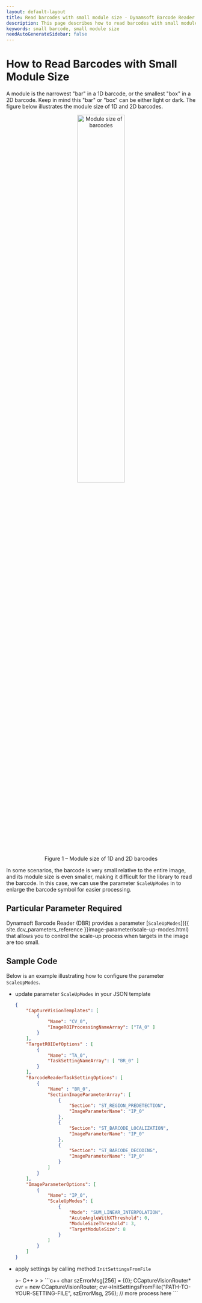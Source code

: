 ```yaml
---
layout: default-layout
title: Read barcodes with small module size - Dynamsoft Barcode Reader SDK
description: This page describes how to read barcodes with small module size in Dynamsoft Barcode Reader SDK.
keywords: small barcode, small module size
needAutoGenerateSidebar: false
---
```


# How to Read Barcodes with Small Module Size

A module is the narrowest "bar" in a 1D barcode, or the smallest "box" in a 2D barcode. Keep in mind this "bar" or "box" can be either light or dark. The figure below illustrates the module size of 1D and 2D barcodes.

<div align="center">
   <p><img src="assets/read-barcodes-with-small-module-size/sample-barcode-with-small-module-size.png" alt="Module size of barcodes" width="50%" /></p>
   <p>Figure 1 – Module size of 1D and 2D barcodes</p>
</div>

In some scenarios, the barcode is very small relative to the entire image, and its module size is even smaller, making it difficult for the library to read the barcode. In this case, we can use the parameter `ScaleUpModes` in to enlarge the barcode symbol for easier processing.


## Particular Parameter Required

Dynamsoft Barcode Reader (DBR) provides a parameter [`ScaleUpModes`]({{ site.dcv_parameters_reference }}image-parameter/scale-up-modes.html) that allows you to control the scale-up process when targets in the image are too small. 

## Sample Code

Below is an example illustrating how to configure the parameter `ScaleUpModes`.

* update parameter `ScaleUpModes` in your JSON template

    ```json
    {
        "CaptureVisionTemplates": [
            {
                "Name": "CV_0",
                "ImageROIProcessingNameArray": ["TA_0" ]
            }       
        ],
        "TargetROIDefOptions" : [
            {
                "Name": "TA_0",
                "TaskSettingNameArray": [ "BR_0" ]
            }
        ],
        "BarcodeReaderTaskSettingOptions": [
            {
                "Name" : "BR_0",
                "SectionImageParameterArray": [
                    {
                        "Section": "ST_REGION_PREDETECTION",
                        "ImageParameterName": "IP_0"
                    },
                    {
                        "Section": "ST_BARCODE_LOCALIZATION",
                        "ImageParameterName": "IP_0"
                    },
                    {
                        "Section": "ST_BARCODE_DECODING",
                        "ImageParameterName": "IP_0"
                    }
                ]
            }
        ],
        "ImageParameterOptions": [
            {
                "Name": "IP_0",
                "ScaleUpModes": [
                    {
                        "Mode": "SUM_LINEAR_INTERPOLATION",
                        "AcuteAngleWithXThreshold": 0,
                        "ModuleSizeThreshold": 3,
                        "TargetModuleSize": 8
                    }
                ]
            }
        ]
    }
    ```

* apply settings by calling method `InitSettingsFromFile`

    <div class="sample-code-prefix template2"></div>
       >- C++
       >
    >
    ```c++
    char szErrorMsg[256] = {0};
    CCaptureVisionRouter* cvr = new CCaptureVisionRouter;
    cvr->InitSettingsFromFile("PATH-TO-YOUR-SETTING-FILE", szErrorMsg, 256);
    // more process here
    ```

